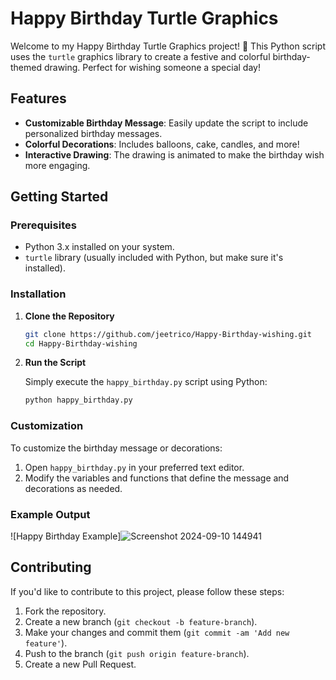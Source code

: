 # Happy Birthday Turtle Graphics

Welcome to my Happy Birthday Turtle Graphics project! 🎉 This Python script uses the `turtle` graphics library to create a festive and colorful birthday-themed drawing. Perfect for wishing someone a special day!

## Features

- **Customizable Birthday Message**: Easily update the script to include personalized birthday messages.
- **Colorful Decorations**: Includes balloons, cake, candles, and more!
- **Interactive Drawing**: The drawing is animated to make the birthday wish more engaging.

## Getting Started

### Prerequisites

- Python 3.x installed on your system.
- `turtle` library (usually included with Python, but make sure it's installed).

### Installation

1. **Clone the Repository**

   ```bash
   git clone https://github.com/jeetrico/Happy-Birthday-wishing.git
   cd Happy-Birthday-wishing
   ```

2. **Run the Script**

   Simply execute the `happy_birthday.py` script using Python:

   ```bash
   python happy_birthday.py
   ```

### Customization

To customize the birthday message or decorations:
1. Open `happy_birthday.py` in your preferred text editor.
2. Modify the variables and functions that define the message and decorations as needed.

### Example Output

![Happy Birthday Example]![Screenshot 2024-09-10 144941](https://github.com/user-attachments/assets/7a93cdcf-0e7d-435f-90f8-46c243c2b63f)


## Contributing

If you'd like to contribute to this project, please follow these steps:
1. Fork the repository.
2. Create a new branch (`git checkout -b feature-branch`).
3. Make your changes and commit them (`git commit -am 'Add new feature'`).
4. Push to the branch (`git push origin feature-branch`).
5. Create a new Pull Request.
